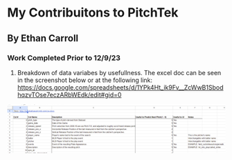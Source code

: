 # My Contribuitons to PitchTek
## By Ethan Carroll

### Work Completed Prior to 12/9/23
1. Breakdown of data variabes by usefullness. The excel doc can be seen in the screenshot below or at the following link: https://docs.google.com/spreadsheets/d/1YPk4Ht_ik9Fv__ZcWwB1SbodhqzvTOse7eczARbWEdk/edit#gid=0

![Featrue Breakdown](images_for_ethans_read_me\feature_breakdown.png)   

